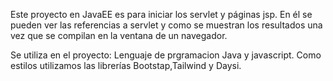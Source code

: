 Este proyecto en JavaEE es para iniciar los servlet y páginas jsp. En él se pueden ver las referencias a servlet y como se muestran los resultados una vez que se compilan en la ventana de un navegador.

Se utiliza en el proyecto:
Lenguaje de prgramacion Java y javascript.
Como estilos utilizamos las librerías Bootstap,Tailwind y Daysi.

